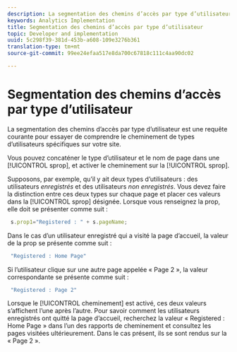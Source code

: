 ```yaml
---
description: La segmentation des chemins d’accès par type d’utilisateur est une requête courante pour essayer de comprendre le cheminement de types d’utilisateurs spécifiques sur votre site.
keywords: Analytics Implementation
title: Segmentation des chemins d’accès par type d’utilisateur
topic: Developer and implementation
uuid: 5c298f39-381d-453b-a608-109e3276b361
translation-type: tm+mt
source-git-commit: 99ee24efaa517e8da700c67818c111c4aa90dc02

---
```



# Segmentation des chemins d’accès par type d’utilisateur

La segmentation des chemins d’accès par type d’utilisateur est une requête courante pour essayer de comprendre le cheminement de types d’utilisateurs spécifiques sur votre site.

Vous pouvez concaténer le type d’utilisateur et le nom de page dans une [!UICONTROL sprop], et activer le cheminement sur la [!UICONTROL sprop].

Supposons, par exemple, qu’il y ait deux types d’utilisateurs : des utilisateurs _enregistrés_ et des utilisateurs _non enregistrés_. Vous devez faire la distinction entre ces deux types sur chaque page et placer ces valeurs dans la [!UICONTROL sprop] désignée. Lorsque vous renseignez la prop, elle doit se présenter comme suit :

```js
 s.prop1="Registered : " + s.pageName;
```

Dans le cas d’un utilisateur enregistré qui a visité la page d’accueil, la valeur de la prop se présente comme suit :

```js
 "Registered : Home Page"
```

Si l’utilisateur clique sur une autre page appelée « Page 2 », la valeur correspondante se présente comme suit :

```js
 "Registered : Page 2"
```

Lorsque le [!UICONTROL cheminement] est activé, ces deux valeurs s’affichent l’une après l’autre. Pour savoir comment les utilisateurs enregistrés ont quitté la page d’accueil, recherchez la valeur « Registered : Home Page » dans l’un des rapports de cheminement et consultez les pages visitées ultérieurement. Dans le cas présent, ils se sont rendus sur la « Page 2 ».
